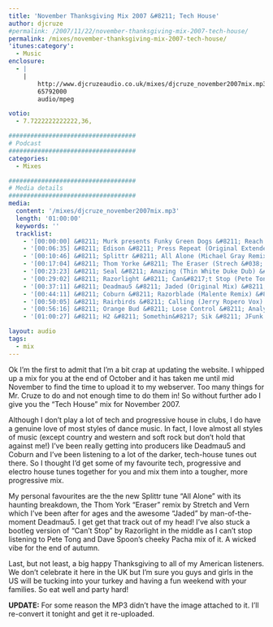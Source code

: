 ```yaml
---
title: 'November Thanksgiving Mix 2007 &#8211; Tech House'
author: djcruze
#permalink: /2007/11/22/november-thanksgiving-mix-2007-tech-house/
permalink: /mixes/november-thanksgiving-mix-2007-tech-house/
'itunes:category':
  - Music
enclosure:
  - |
    |
        http://www.djcruzeaudio.co.uk/mixes/djcruze_november2007mix.mp3
        65792000
        audio/mpeg

votio:
  - 7.7222222222222,36,

###################################
# Podcast
###################################
categories:
  - Mixes

###################################
# Media details
###################################
media:
  content: '/mixes/djcruze_november2007mix.mp3'
  length: '01:00:00'
  keywords: ''
  tracklist:
    - '[00:00:00] &#8211; Murk presents Funky Green Dogs &#8211; Reach For Me (TV Rock &#038; Dirty South Remix) &#8211; CR2'
    - '[00:06:35] &#8211; Edison &#8211; Press Repeat (Original Extended Mix) &#8211; Rebirth'
    - '[00:10:46] &#8211; Splittr &#8211; All Alone (Michael Gray Remix) &#8211; Eye Industries'
    - '[00:17:04] &#8211; Thom Yorke &#8211; The Eraser (Strech &#038; Vern Edit) &#8211; White'
    - '[00:23:23] &#8211; Seal &#8211; Amazing (Thin White Duke Dub) &#8211; Warner Bros.'
    - '[00:29:02] &#8211; Razorlight &#8211; Can&#8217;t Stop (Pete Tong and Dave Spoon Pure Pacha Mix) &#8211; White'
    - '[00:37:11] &#8211; Deadmau5 &#8211; Jaded (Original Mix) &#8211; Mau5trap'
    - '[00:44:11] &#8211; Coburn &#8211; Razorblade (Malente Remix) &#8211; Ego'
    - '[00:50:05] &#8211; Rairbirds &#8211; Calling (Jerry Ropero Vox) &#8211; One Little Indian'
    - '[00:56:16] &#8211; Orange Bud &#8211; Lose Control &#8211; Analyzed Records'
    - '[01:00:27] &#8211; H2 &#8211; Somethin&#8217; Sik &#8211; JFunk'

layout: audio
tags:
  - mix
---
```


Ok I&#8217;m the first to admit that I&#8217;m a bit crap at updating the website. I whipped up a mix for you at the end of October and it has taken me until mid November to find the time to upload it to my webserver. Too many things for Mr. Cruze to do and not enough time to do them in! So without further ado I give you the &#8220;Tech House&#8221; mix for November 2007.

Although I don&#8217;t play a lot of tech and progressive house in clubs, I do have a genuine love of most styles of dance music. In fact, I love almost all styles of music (except country and western and soft rock but don&#8217;t hold that against me!) I&#8217;ve been really getting into producers like Deadmau5 and Coburn and I&#8217;ve been listening to a lot of the darker, tech-house tunes out there. So I thought I&#8217;d get some of my favourite tech, progressive and electro house tunes together for you and mix them into a tougher, more progressive mix.

My personal favourites are the the new Splittr tune &#8220;All Alone&#8221; with its haunting breakdown, the Thom York &#8220;Eraser&#8221; remix by Stretch and Vern which I&#8217;ve been after for ages and the awesome &#8220;Jaded&#8221; by man-of-the-moment Deadmau5. I get get that track out of my head! I&#8217;ve also stuck a bootleg version of &#8220;Can&#8217;t Stop&#8221; by Razorlight in the middle as I can&#8217;t stop listening to Pete Tong and Dave Spoon&#8217;s cheeky Pacha mix of it. A wicked vibe for the end of autumn.

Last, but not least, a big happy Thanksgiving to all of my American listeners. We don&#8217;t celebrate it here in the UK but I&#8217;m sure you guys and girls in the US will be tucking into your turkey and having a fun weekend with your families. So eat well and party hard!

**UPDATE:** For some reason the MP3 didn&#8217;t have the image attached to it. I&#8217;ll re-convert it tonight and get it re-uploaded.

